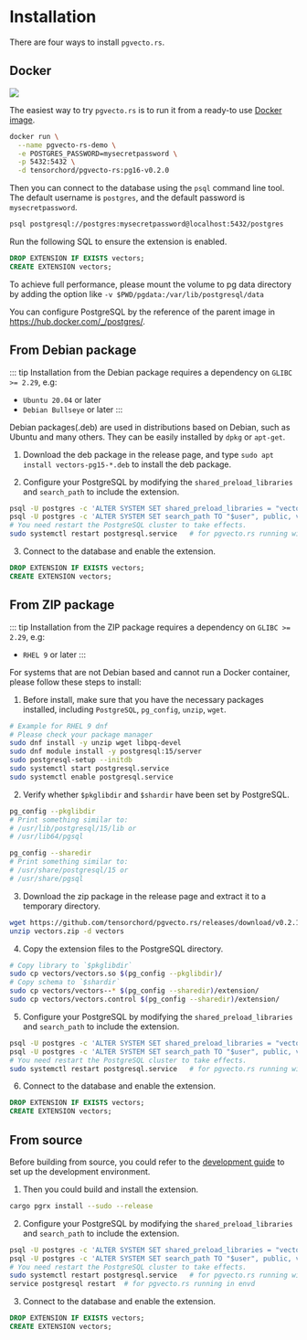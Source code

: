 # Installation

There are four ways to install `pgvecto.rs`.

## Docker

<a href="https://hub.docker.com/r/tensorchord/pgvecto-rs"><img src="https://img.shields.io/docker/pulls/tensorchord/pgvecto-rs" /></a>


The easiest way to try `pgvecto.rs` is to run it from a ready-to use [Docker image](https://hub.docker.com/r/tensorchord/pgvecto-rs).

```sh
docker run \
  --name pgvecto-rs-demo \
  -e POSTGRES_PASSWORD=mysecretpassword \
  -p 5432:5432 \
  -d tensorchord/pgvecto-rs:pg16-v0.2.0
```

Then you can connect to the database using the `psql` command line tool. The default username is `postgres`, and the default password is `mysecretpassword`.

```sh
psql postgresql://postgres:mysecretpassword@localhost:5432/postgres
```

Run the following SQL to ensure the extension is enabled.

```sql
DROP EXTENSION IF EXISTS vectors;
CREATE EXTENSION vectors;
```

To achieve full performance, please mount the volume to pg data directory by adding the option like `-v $PWD/pgdata:/var/lib/postgresql/data`

You can configure PostgreSQL by the reference of the parent image in https://hub.docker.com/_/postgres/.

## From Debian package

::: tip
Installation from the Debian package requires a dependency on `GLIBC >= 2.29`, e.g:
- `Ubuntu 20.04` or later
- `Debian Bullseye` or later
:::

Debian packages(.deb) are used in distributions based on Debian, such as Ubuntu and many others. They can be easily installed by `dpkg` or `apt-get`.

1. Download the deb package in the release page, and type `sudo apt install vectors-pg15-*.deb` to install the deb package.

2. Configure your PostgreSQL by modifying the `shared_preload_libraries` and `search_path` to include the extension.

```sh
psql -U postgres -c 'ALTER SYSTEM SET shared_preload_libraries = "vectors.so"'
psql -U postgres -c 'ALTER SYSTEM SET search_path TO "$user", public, vectors'
# You need restart the PostgreSQL cluster to take effects.
sudo systemctl restart postgresql.service   # for pgvecto.rs running with systemd
```

3. Connect to the database and enable the extension.

```sql
DROP EXTENSION IF EXISTS vectors;
CREATE EXTENSION vectors;
```

## From ZIP package

::: tip
Installation from the ZIP package requires a dependency on `GLIBC >= 2.29`, e.g:
- `RHEL 9` or later
:::

For systems that are not Debian based and cannot run a Docker container, please follow these steps to install:

1. Before install, make sure that you have the necessary packages installed, including `PostgreSQL`, `pg_config`, `unzip`, `wget`.

```sh
# Example for RHEL 9 dnf
# Please check your package manager
sudo dnf install -y unzip wget libpq-devel
sudo dnf module install -y postgresql:15/server
sudo postgresql-setup --initdb
sudo systemctl start postgresql.service
sudo systemctl enable postgresql.service
```

2. Verify whether `$pkglibdir` and `$shardir` have been set by PostgreSQL. 

```sh
pg_config --pkglibdir
# Print something similar to:
# /usr/lib/postgresql/15/lib or
# /usr/lib64/pgsql

pg_config --sharedir
# Print something similar to:
# /usr/share/postgresql/15 or
# /usr/share/pgsql
```

3. Download the zip package in the release page and extract it to a temporary directory.

```sh
wget https://github.com/tensorchord/pgvecto.rs/releases/download/v0.2.1/vectors-pg15_x86_64-unknown-linux-gnu_0.2.1.zip -O vectors.zip
unzip vectors.zip -d vectors
```

4. Copy the extension files to the PostgreSQL directory.

```sh
# Copy library to `$pkglibdir`
sudo cp vectors/vectors.so $(pg_config --pkglibdir)/
# Copy schema to `$shardir`
sudo cp vectors/vectors--* $(pg_config --sharedir)/extension/
sudo cp vectors/vectors.control $(pg_config --sharedir)/extension/
```

5. Configure your PostgreSQL by modifying the `shared_preload_libraries` and `search_path` to include the extension.

```sh
psql -U postgres -c 'ALTER SYSTEM SET shared_preload_libraries = "vectors.so"'
psql -U postgres -c 'ALTER SYSTEM SET search_path TO "$user", public, vectors'
# You need restart the PostgreSQL cluster to take effects.
sudo systemctl restart postgresql.service   # for pgvecto.rs running with systemd
```

6. Connect to the database and enable the extension.

```sql
DROP EXTENSION IF EXISTS vectors;
CREATE EXTENSION vectors;
```

## From source

Before building from source, you could refer to the [development guide](/developers/development.md) to set up the development environment.

1. Then you could build and install the extension.

```sh
cargo pgrx install --sudo --release
```

2. Configure your PostgreSQL by modifying the `shared_preload_libraries` and `search_path` to include the extension.

```sh
psql -U postgres -c 'ALTER SYSTEM SET shared_preload_libraries = "vectors.so"'
psql -U postgres -c 'ALTER SYSTEM SET search_path TO "$user", public, vectors'
# You need restart the PostgreSQL cluster to take effects.
sudo systemctl restart postgresql.service   # for pgvecto.rs running with systemd
service postgresql restart  # for pgvecto.rs running in envd
```

3. Connect to the database and enable the extension.

```sql
DROP EXTENSION IF EXISTS vectors;
CREATE EXTENSION vectors;
```
